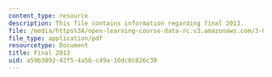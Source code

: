 ```yaml
---
content_type: resource
description: This file contains information regarding final 2013.
file: /media/https%3A/open-learning-course-data-rc.s3.amazonaws.com/3-024-electronic-optical-and-magnetic-properties-of-materials-spring-2013/a59b389242f54a56c49a10dc0c826c30_MIT3_024S13_final2013.pdf
file_type: application/pdf
resourcetype: Document
title: Final 2013
uid: a59b3892-42f5-4a56-c49a-10dc0c826c30
---
```

